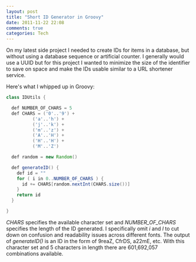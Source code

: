 ```yaml
---
layout: post
title: "Short ID Generator in Groovy"
date: 2011-11-22 22:08
comments: true
categories: Tech
---
```

On my latest side project I needed to create IDs for items in a database, but without using a database sequence or artificial counter. I generally would use a UUID but for this project I wanted to minimize the size of the identifier to save on space and make the IDs usable similar to a URL shortener service.

Here's what I whipped up in Groovy:
``` java 
class IDUtils {

  def NUMBER_OF_CHARS = 5
  def CHARS = ('0'..'9') +
          ('a'..'h') +
          ('j'..'k') +
          ('m'..'z') +
          ('A'..'H') +
          ('H'..'H') +
          ('M'..'Z')

  def random = new Random()

  def generateID() {
    def id = ""
    for ( i in 0..NUMBER_OF_CHARS ) {
      id += CHARS[random.nextInt(CHARS.size())]
    }
    return id
  }

}
```
_CHARS_ specifies the available character set and _NUMBER_OF_CHARS_ specifies the length of the ID generated. I specifically omit _i_ and _l_ to cut down on confusion and readability issues across different fonts. The output of _generateID()_ is an ID in the form of 9reaZ, CfrDS, a22mE, etc. With this character set and 5 characters in length there are 601,692,057 combinations available.
